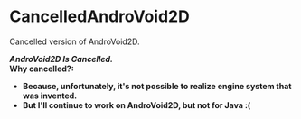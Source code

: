 # CancelledAndroVoid2D
Cancelled version of AndroVoid2D.

***AndroVoid2D Is Cancelled.***<br>
**Why cancelled?:**<br>
  * **Because, unfortunately, it's not possible to realize engine system that was invented.**<br>
  * **But I'll continue to work on AndroVoid2D, but not for Java :(**
 
